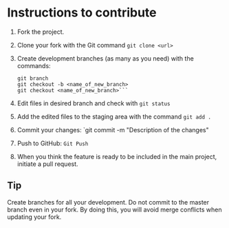 # Instructions to contribute
1. Fork the project.
2. Clone your fork with the Git command `git clone <url>`
3. Create development branches (as many as you need) with the commands:  

    ```  
    git branch  
    git checkout -b <name_of_new_branch>  
    git checkout <name_of_new_branch>```

4. Edit files in desired branch and check with `git status`
5. Add the edited files to the staging area with the command `git add .`
6. Commit your changes: `git commit -m "Description of the changes"
7. Push to GitHub: `Git Push`
8. When you think the feature is ready to be included in the main project, initiate a pull request.

## Tip
Create branches for all your development. Do not commit to the master branch even in your fork. By doing this, you will avoid
merge conflicts when updating your fork.

